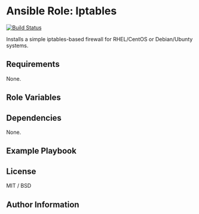 # Ansible Role: Iptables

[![Build Status](https://travis-ci.org/cguillerminet/ansible-role-iptables.svg?branch=master)](https://travis-ci.org/cguillerminet/ansible-role-iptables)

Installs a simple iptables-based firewall for RHEL/CentOS or Debian/Ubunty systems.

## Requirements

None.

## Role Variables

## Dependencies

None.

## Example Playbook

## License

MIT / BSD

## Author Information

